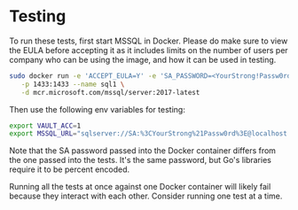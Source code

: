 # Testing

To run these tests, first start MSSQL in Docker. Please do make sure to view the
EULA before accepting it as it includes limits on the number of users per company
who can be using the image, and how it can be used in testing.

```sh
sudo docker run -e 'ACCEPT_EULA=Y' -e 'SA_PASSWORD=<YourStrong!Passw0rd>' \
   -p 1433:1433 --name sql1 \
   -d mcr.microsoft.com/mssql/server:2017-latest
```

Then use the following env variables for testing:

```sh
export VAULT_ACC=1
export MSSQL_URL="sqlserver://SA:%3CYourStrong%21Passw0rd%3E@localhost:1433"
```

Note that the SA password passed into the Docker container differs from the one
passed into the tests. It's the same password, but Go's libraries require it to
be percent encoded.

Running all the tests at once against one Docker container will likely fail
because they interact with each other. Consider running one test at a time.
